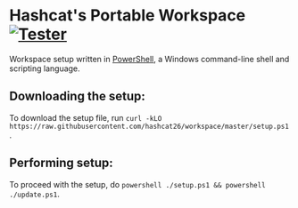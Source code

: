 # Hashcat's Portable Workspace [![Tester](https://github.com/hashcat26/workspace/actions/workflows/tester.yml/badge.svg)](https://github.com/hashcat26/workspace/actions/workflows/tester.yml)
Workspace setup written in [PowerShell](https://www.powershellgallery.com), a Windows command-line shell and scripting language.

Downloading the setup:
---------------------------------
To download the setup file, run `curl -kLO https://raw.githubusercontent.com/hashcat26/workspace/master/setup.ps1`.

Performing setup:
---------------------------------
To proceed with the setup, do `powershell ./setup.ps1 && powershell ./update.ps1`.

